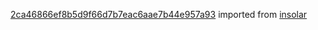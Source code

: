 [2ca46866ef8b5d9f66d7b7eac6aae7b44e957a93](https://github.com/insolar/insolar/commit/2ca46866ef8b5d9f66d7b7eac6aae7b44e957a93) imported from [insolar](https://github.com/insolar/insolar)
